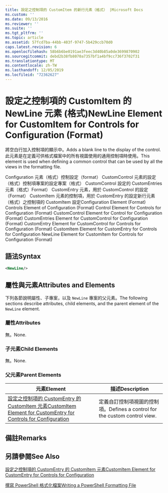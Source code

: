 ```yaml
---
title: 設定之控制項的 CustomItem 的新行元素（格式） |Microsoft Docs
ms.custom: ''
ms.date: 09/13/2016
ms.reviewer: ''
ms.suite: ''
ms.tgt_pltfrm: ''
ms.topic: article
ms.assetid: 57fcd7ba-44bb-403f-9747-5b429ccb70d0
caps.latest.revision: 6
ms.openlocfilehash: 58b6b6be0191ae3feec3d40b85a0de3699870902
ms.sourcegitcommit: debd2b38fb8070a7357bf1a4bf9cc736f3702f31
ms.translationtype: MT
ms.contentlocale: zh-TW
ms.lasthandoff: 12/05/2019
ms.locfileid: "72362627"
---
```

# <a name="newline-element-for-customitem-for-controls-for-configuration-format"></a><span data-ttu-id="56acb-102">設定之控制項的 CustomItem 的 NewLine 元素 (格式)</span><span class="sxs-lookup"><span data-stu-id="56acb-102">NewLine Element for CustomItem for Controls for Configuration (Format)</span></span>

<span data-ttu-id="56acb-103">將空白行加入控制項的顯示中。</span><span class="sxs-lookup"><span data-stu-id="56acb-103">Adds a blank line to the display of the control.</span></span> <span data-ttu-id="56acb-104">此元素是在定義可供格式檔案中的所有視圖使用的通用控制項時使用。</span><span class="sxs-lookup"><span data-stu-id="56acb-104">This element is used when defining a common control that can be used by all the views in the formatting file.</span></span>

<span data-ttu-id="56acb-105">Configuration 元素（格式）控制設定（format） CustomControl 元素的設定（格式）控制項專案的設定專案（格式） CustomControl 設定的 CustomEntries 元素（格式）Format） CustomEntry 元素，用於 CustomControl 的設定（Format） CustomItem 元素的控制項，用於 CustomEntry 的設定新行元素（格式）之控制項的 CustomItem 設定</span><span class="sxs-lookup"><span data-stu-id="56acb-105">Configuration Element (Format) Controls Element of Configuration (Format) Control Element for Controls for Configuration (Format) CustomControl Element for Control for Configuration (Format) CustomEntries Element for CustomControl for Configuration (Format) CustomEntry Element for CustomControl for Controls for Configuration (Format) CustomItem Element for CustomEntry for Controls for Configuration NewLine Element for CustomItem for Controls for Configuration (Format)</span></span>

## <a name="syntax"></a><span data-ttu-id="56acb-106">語法</span><span class="sxs-lookup"><span data-stu-id="56acb-106">Syntax</span></span>

```xml
<NewLine/>
```

## <a name="attributes-and-elements"></a><span data-ttu-id="56acb-107">屬性與元素</span><span class="sxs-lookup"><span data-stu-id="56acb-107">Attributes and Elements</span></span>

<span data-ttu-id="56acb-108">下列各節說明屬性、子專案，以及 `NewLine` 專案的父元素。</span><span class="sxs-lookup"><span data-stu-id="56acb-108">The following sections describe attributes, child elements, and the parent element of the `NewLine` element.</span></span>

### <a name="attributes"></a><span data-ttu-id="56acb-109">屬性</span><span class="sxs-lookup"><span data-stu-id="56acb-109">Attributes</span></span>

<span data-ttu-id="56acb-110">無。</span><span class="sxs-lookup"><span data-stu-id="56acb-110">None.</span></span>

### <a name="child-elements"></a><span data-ttu-id="56acb-111">子元素</span><span class="sxs-lookup"><span data-stu-id="56acb-111">Child Elements</span></span>

<span data-ttu-id="56acb-112">無。</span><span class="sxs-lookup"><span data-stu-id="56acb-112">None.</span></span>

### <a name="parent-elements"></a><span data-ttu-id="56acb-113">父元素</span><span class="sxs-lookup"><span data-stu-id="56acb-113">Parent Elements</span></span>

|<span data-ttu-id="56acb-114">元素</span><span class="sxs-lookup"><span data-stu-id="56acb-114">Element</span></span>|<span data-ttu-id="56acb-115">描述</span><span class="sxs-lookup"><span data-stu-id="56acb-115">Description</span></span>|
|-------------|-----------------|
|[<span data-ttu-id="56acb-116">設定之控制項的 CustomEntry 的 CustomItem 元素</span><span class="sxs-lookup"><span data-stu-id="56acb-116">CustomItem Element for CustomEntry for Controls for Configuration</span></span>](./customitem-element-for-customentry-for-controls-for-configuration-format.md)|<span data-ttu-id="56acb-117">定義自訂控制項視圖的控制項。</span><span class="sxs-lookup"><span data-stu-id="56acb-117">Defines a control for the custom control view.</span></span>|

## <a name="remarks"></a><span data-ttu-id="56acb-118">備註</span><span class="sxs-lookup"><span data-stu-id="56acb-118">Remarks</span></span>

## <a name="see-also"></a><span data-ttu-id="56acb-119">另請參閱</span><span class="sxs-lookup"><span data-stu-id="56acb-119">See Also</span></span>

[<span data-ttu-id="56acb-120">設定之控制項的 CustomEntry 的 CustomItem 元素</span><span class="sxs-lookup"><span data-stu-id="56acb-120">CustomItem Element for CustomEntry for Controls for Configuration</span></span>](./customitem-element-for-customentry-for-controls-for-configuration-format.md)

[<span data-ttu-id="56acb-121">撰寫 PowerShell 格式化檔案</span><span class="sxs-lookup"><span data-stu-id="56acb-121">Writing a PowerShell Formatting File</span></span>](./writing-a-powershell-formatting-file.md)
